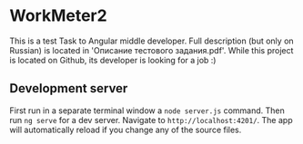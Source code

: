 # WorkMeter2

This is a test Task to Angular middle developer. Full description (but only on Russian) is located in 'Описание тестового задания.pdf'.
While this project is located on Github, its developer is looking for a job :)

## Development server

First run in a separate terminal window a `node server.js` command. 
Then run `ng serve` for a dev server. Navigate to `http://localhost:4201/`. The app will automatically reload if you change any of the source files.

